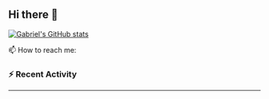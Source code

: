 ## Hi there 👋

[![Gabriel's GitHub stats](https://github-readme-stats-gabriel-hochmann.vercel.app/api?username=oGabrielhochmann)](https://github.com/oGabrielhochmann/github-readme-stats)

📫 How to reach me:

### :zap: Recent Activity
<!--START_SECTION:activity-->

<!--END_SECTION:activity-->

---

<!--
**oGabrielhochmann/oGabrielhochmann** is a ✨ _special_ ✨ repository because its `README.md` (this file) appears on your GitHub profile.

Here are some ideas to get you started:

- 🔭 I’m currently working on ...
- 🌱 I’m currently learning ...
- 👯 I’m looking to collaborate on ...
- 🤔 I’m looking for help with ...
- 💬 Ask me about ...
- 📫 How to reach me: ...
- 😄 Pronouns: ...
- ⚡ Fun fact: ...
-->

